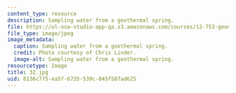 ```yaml
---
content_type: resource
description: Sampling water from a geothermal spring.
file: https://ol-ocw-studio-app-qa.s3.amazonaws.com/courses/12-753-geodynamics-seminar-spring-2006/8136c775ea5f6735539c045f587ad625_32.jpg
file_type: image/jpeg
image_metadata:
  caption: Sampling water from a geothermal spring.
  credit: Photo courtesy of Chris Linder.
  image-alt: Sampling water from a geothermal spring.
resourcetype: Image
title: 32.jpg
uid: 8136c775-ea5f-6735-539c-045f587ad625
---
```

